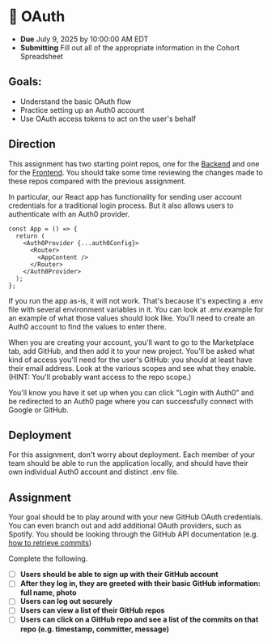 # 🤝 OAuth

- **Due** July 9, 2025 by 10:00:00 AM EDT
- **Submitting** Fill out all of the appropriate information in the Cohort Spreadsheet

## Goals:

- Understand the basic OAuth flow
- Practice setting up an Auth0 account
- Use OAuth access tokens to act on the user's behalf

## Direction

This assignment has two starting point repos, one for the [Backend](https://github.com/fterdal/OAuth-Backend-Starter) and one for the [Frontend](https://github.com/fterdal/OAuth-Frontend-Starter). You should take some time reviewing the changes made to these repos compared with the previous assignment.

In particular, our React app has functionality for sending user account credentials for a traditional login process. But it also allows users to authenticate with an Auth0 provider.

```
const App = () => {
  return (
    <Auth0Provider {...auth0Config}>
      <Router>
        <AppContent />
      </Router>
    </Auth0Provider>
  );
};
```

If you run the app as-is, it will not work. That's because it's expecting a .env file with several environment variables in it.
You can look at .env.example for an example of what those values should look like. You'll need to create an Auth0 account to find the values to enter there.

When you are creating your account, you'll want to go to the Marketplace tab, add GitHub, and then add it to your new project. You'll be asked what kind of access you'll need for the user's GitHub: you should at least have their email address. Look at the various scopes and see what they enable. (HINT: You'll probably want access to the repo scope.)

You'll know you have it set up when you can click "Login with Auth0" and be redirected to an Auth0 page where you can successfully connect with Google or GitHub.

## Deployment

For this assignment, don't worry about deployment. Each member of your team should be able to run the application locally, and should have their own individual Auth0 account and distinct .env file.

## Assignment

Your goal should be to play around with your new GitHub OAuth credentials. You can even branch out and add additional OAuth providers, such as Spotify. You should be looking through the GitHub API documentation (e.g. [how to retrieve commits](https://docs.github.com/en/rest/commits/commits?apiVersion=2022-11-28))

Complete the following.

- [ ] **Users should be able to sign up with their GitHub account**
- [ ] **After they log in, they are greeted with their basic GitHub information: full name, photo**
- [ ] **Users can log out securely**
- [ ] **Users can view a list of their GitHub repos**
- [ ] **Users can click on a GitHub repo and see a list of the commits on that repo (e.g. timestamp, committer, message)**
